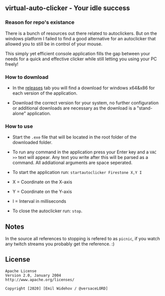 ## virtual-auto-clicker - Your idle success

### Reason for repo's existance

There is a bunch of resources out there related to autoclickers. But on the windows platform I failed to find a good alternative for an autoclicker that allowed you to still be in control of your mouse.

This simply yet efficient console application fills the gap between your needs for a quick and effective clicker while still letting you using your PC freely!


### How to download

* In the [releases](https://github.com/versaceLORD/virtual-auto-clicker/releases) tab you will find a download for windows x64&x86 for each version of the application. 

* Download the correct version for your system, no further configuration or additional downloads are necessary as the download is a "stand-alone" application.

### How to use

* Start the `.exe` file that will be located in the root folder of the downloaded folder. 

* To run any command in the application press your Enter key and a `VAC >>` text will appear. Any text you write after this will be parsed as a command. All addiational arguments are space seperated.

* To start the application run: `startautoclicker Firestone X,Y I`
 * X = Coordinate on the X-axis
 * Y = Coordinate on the Y-axis
 * I = Interval in milliseconds

* To close the autoclicker run: `stop`.

## Notes

In the source all references to stopping is refered to as `picnic`, if you watch any twitch streams you probably get the reference. :)

## License
```
Apache License
Version 2.0, January 2004
http://www.apache.org/licenses/

Copyright [2020] [Emil Widehov / @versaceLORD]
```

